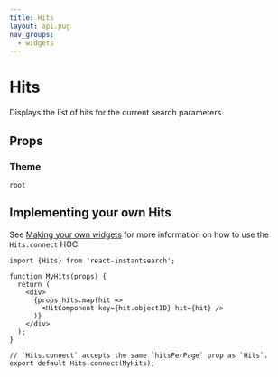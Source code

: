 ```yaml
---
title: Hits
layout: api.pug
nav_groups:
  - widgets
---
```


# Hits

Displays the list of hits for the current search parameters.

## Props

<!-- props default ./index.js -->

### Theme

`root`

## Implementing your own Hits

See [Making your own widgets](../Customization.md) for more information on how to use the `Hits.connect` HOC.

```
import {Hits} from 'react-instantsearch';

function MyHits(props) {
  return (
    <div>
      {props.hits.map(hit =>
        <HitComponent key={hit.objectID} hit={hit} />
      )}
    </div>
  );
}

// `Hits.connect` accepts the same `hitsPerPage` prop as `Hits`.
export default Hits.connect(MyHits);
```
